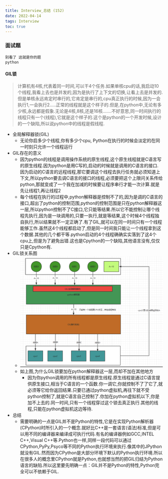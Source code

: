 ```yaml
---
title: Interview_总结 (152)
date: 2022-04-14
tags: Interview
toc: true
---
```


### 面试题
    别看了 这就是你的题
    python

<!-- more -->

#### GIL锁
> 计算机有4核,代表着同一时间,可以干4个任务.如果单核cpu的话,我启动10个线程,我看上去也是并发的,因为是执行了上下文的切换,让看上去是并发的.但是单核永远肯定时串行的,它肯定是串行的,cpu真正执行的时候,因为一会执行1,一会执行2.....正常的线程就是这个样子的.但是,在python中,无论有多少核,永远都是假象.无论是4核,8核,还是16核.......不好意思,同一时间执行的线程只有一个(线程),它就是这个样子的.这个是python的一个开发时候,设计的一个缺陷,所以说python中的线程是假线程.
- 全局解释器锁(GIL)
    * 无论你启多少个线程,你有多少个cpu, Python在执行的时候会淡定的在同一时刻只允许一个线程运行
- GIL存在的意义
    * 因为python的线程是调用操作系统的原生线程,这个原生线程就是C语言写的原生线程.因为python是用C写的,启动的时候就是调用的C语言的接口.因为启动的C语言的远程线程,那它要调这个线程去执行任务就必须知道上下文,所以python要去调C语言的接口的线程,必须要把这个上限问关系传给python,那就变成了一个我在加减的时候要让程序串行才能一次计算.就是先让线程1,再让线程2
    * 每个线程在执行的过程中,python解释器是控制不了的,因为是调的C语言的接口,超出了python的控制范围,python的控制范围是只在python解释器这一层,所以python控制不了C接口,它只能等结果.所以它不能控制让哪个线程先执行,因为是一块调用的,只要一执行,就是等结果,这个时候4个线程独自执行,所以结果就不一定正确了.有了GIL,就可以在同一时间只有一个线程能够工作.虽然这4个线程都启动了,但是同一时间我只能让一个线程拿到这个数据.其他的几个都干等.python启动的4个线程确确实实落到了这4个cpu上,但是为了避免出错.这也是Cpython的一个缺陷,其他语言没有,仅仅只是Cpython有.
- GIL锁关系图
    * ![GIL锁关系图](/img/20220414_1.png)
    * 如上图,为什么GIL锁要加在python解释器这一层,而却不加在其他地方
        * 因为你python调用的所有线程都是原生线程.原生线程是通过C语言提供原生接口,相当于C语言的一个函数.你一调它,你就控制不了了它了,就必须等它给你返回结果.只要已通过python虚拟机,再往下就不受python控制了,就是C语言自己控制了.你加在python虚拟机以下,你是加不上去的.同一时间,只有一个线程穿过这个锁去真正执行.其他的线程,只能在python虚拟机这边等待.
-  总结
    * 需要明确的一点是GIL并不是Python的特性,它是在实现Python解析器(CPython)时所引入的一个概念.就好比C++是一套语言(语法)标准,但是可以用不同的编译器来编译成可执行代码.有名的编译器例如GCC,INTEL C++,Visual C++等.Python也一样,同样一段代码可以通过CPython,PyPy,Psyco等不同的Python执行环境来执行.像其中的JPython就没有GIL.然而因为CPython是大部分环境下默认的Python执行环境.所以在很多人的概念里CPython就是Python,也就想当然的把GIL归结为Python语言的缺陷.所以这里要先明确一点：GIL并不是Python的特性,Python完全可以不依赖于GIL.
